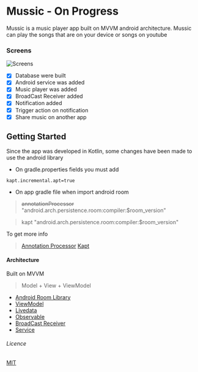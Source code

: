 
# Mussic - On Progress

Mussic is a music player app built on MVVM android architecture.
Mussic can play the songs that are on your device or songs on youtube

### Screens
![Screens](https://user-images.githubusercontent.com/45212967/77564566-fa9d7780-6ed3-11ea-9cd8-7e2c5c3b67ac.jpg)

- [x] Database were built
- [x] Android service was added
- [x] Music player was added
- [x] BroadCast Receiver added
- [x] Notification added
- [x] Trigger action on notification
- [x] Share music on another app

## Getting Started
Since the app was developed in Kotlin, some changes have been made to use the android library
- On gradle.properties fields you must add
```
kapt.incremental.apt=true
```
- On app gradle file when import android room

> ~~annotationProcessor~~ "android.arch.persistence.room:compiler:$room_version"

> kapt "android.arch.persistence.room:compiler:$room_version"

To get more info
> [Annotation Processor](https://medium.com/@robhor/annotation-processing-for-android-b7eda1a41051)
> [Kapt](https://kotlinlang.org/docs/reference/kapt.html)


#### Architecture
Built on MVVM
> Model + View + ViewModel

- [Android Room Library](https://developer.android.com/jetpack/androidx/releases/room)
- [ViewModel](https://developer.android.com/topic/libraries/architecture/viewmodel)
- [Livedata](https://developer.android.com/topic/libraries/architecture/livedata)
- [Observable](https://developer.android.com/reference/java/util/Observable)
- [BroadCast Receiver](https://android.jlelse.eu/broadcast-receivers-for-beginners-a9d7aa03fb76)
- [Service](https://developer.android.com/reference/android/app/Service.html)


###### Licence
[MIT](https://choosealicense.com/licenses/mit/)

